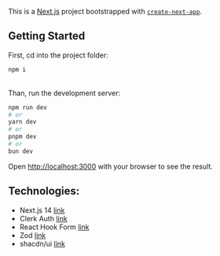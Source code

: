 This is a [Next.js](https://nextjs.org/) project bootstrapped with [`create-next-app`](https://github.com/vercel/next.js/tree/canary/packages/create-next-app).

## Getting Started

First, cd into the project folder:
```bash
npm i
```

<br/>
Than, run the development server:

```bash
npm run dev
# or
yarn dev
# or
pnpm dev
# or
bun dev
```


Open [http://localhost:3000](http://localhost:3000) with your browser to see the result.


## Technologies:

- Next.js 14 [link](https://nextjs.org/)
- Clerk Auth [link](https://clerk.com/docs/quickstarts/nextjs)
- React Hook Form [link](https://react-hook-form.com/)
- Zod [link](https://zod.dev/)
- shacdn/ui [link](https://ui.shadcn.com/docs/installation/next)
